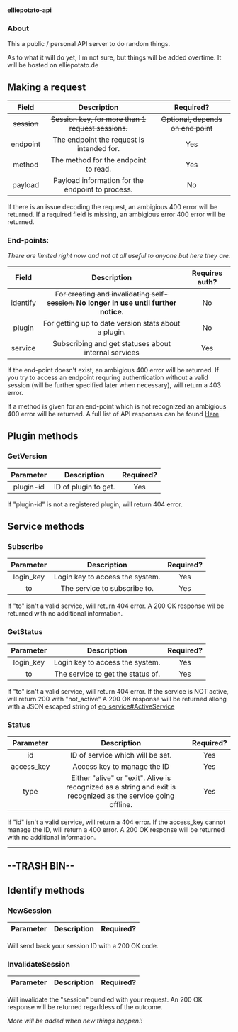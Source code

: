 #### elliepotato-api

### About
This a public / personal API server to do random things.

As to what it will do yet, I'm not sure, but things will be added overtime.
It will be hosted on elliepotato.de

## Making a request
| Field         | Description                                     | Required?                      |
| :-------:     | :---------------------------------------------: | :----------------------------: |
| ~~session~~   | ~~Session key, for more than 1 request sessions.~~  | ~~Optional, depends on end point~~ |
| endpoint      | The endpoint the request is intended for.       | Yes                            |
| method        | The method for the endpoint to read.            | Yes                            |
| payload       | Payload information for the endpoint to process.| No                             |

If there is an issue decoding the request, an ambigious 400 error will be returned.
If a required field is missing, an ambigious error 400 error will be returned.

### End-points:
*There are limited right now and not at all useful to anyone but here they are.*

| Field     | Description                                          | Requires auth? |
| :-------: | :--------------------------------------------------: |  :------------: |
| identify  | ~~For creating and invalidating self-session.~~ **No longer in use until further notice.**          | No             |
| plugin    | For getting up to date version stats about a plugin. | No             |
| service    | Subscribing and get statuses about internal services | Yes             |


If the end-point doesn't exist, an ambigious 400 error will be returned.
If you try to access an endpoint requring authentication without a valid session (will be further specified later when necessary), will return a 403 error.

If a method is given for an end-point which is not recognized an ambigious 400 error will be returned.
A full list of API responses can be found [Here](https://github.com/literallyEllie/elliepotato-api/blob/master/src/main/api_response.go)

## Plugin methods

### GetVersion
| Parameter | Description          | Required? |
| :-------: | :------------------: | :-------: |
| plugin-id | ID of plugin to get. | Yes       |

If "plugin-id" is not a registered plugin, will return 404 error.

## Service methods

### Subscribe
| Parameter | Description          | Required? |
| :-------: | :------------------: | :-------: |
| login_key | Login key to access the system. | Yes       |
| to | The service to subscribe to. | Yes       |

If "to" isn't a valid service, will return 404 error.
A 200 OK response wil be returned with no additional information.

### GetStatus
| Parameter | Description          | Required? |
| :-------: | :------------------: | :-------: |
| login_key | Login key to access the system. | Yes       |
| to | The service to get the status of. | Yes       |

If "to" isn't a valid service, will return 404 error.
If the service is NOT active, will return 200 with "not_active"
A 200 OK response will be returned allong with a JSON escaped string of [ep_service#ActiveService](https://github.com/literallyEllie/elliepotato-api/blob/master/src/main/ep_service.go#L17) 

### Status
| Parameter | Description          | Required? |
| :-------: | :------------------: | :-------: |
| id | ID of service which will be set. | Yes       |
| access_key | Access key to manage the ID | Yes       |
| type | Either "alive" or "exit". Alive is recognized as a string and exit is recognized as the service going offline. | Yes       |

If "id" isn't a valid service, will return a 404 error.
If the access_key cannot manage the ID, will return a 400 error.
A 200 OK response will be returned with no additional information.

___
## --TRASH BIN--

## Identify methods

### NewSession
| Parameter | Description          | Required? |
| :-------: | :------------------: | :-------: |

Will send back your session ID with a 200 OK code.

### InvalidateSession
| Parameter | Description          | Required? |
| :-------: | :------------------: | :-------: |


Will invalidate the "session" bundled with your request. 
An 200 OK response will be returned regarldess of the outcome.


*More will be added when new things happen!!*
